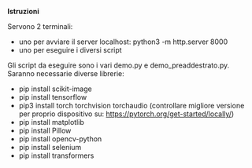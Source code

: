 **Istruzioni**

Servono 2 terminali:
- uno per avviare il server localhost: python3 -m http.server 8000
- uno per eseguire i diversi script

Gli script da eseguire sono i vari demo.py e demo_preaddestrato.py. Saranno necessarie diverse librerie:
- pip install scikit-image
- pip install tensorflow
- pip3 install torch torchvision torchaudio (controllare migliore versione per proprio dispositivo su: https://pytorch.org/get-started/locally/)
- pip install matplotlib
- pip install Pillow
- pip install opencv-python
- pip install selenium
- pip install transformers
